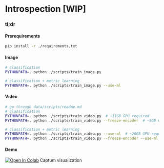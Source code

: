 # Introspection [WIP]

### tl;dr

#### Prerequirements
```bash
pip install -r ./requirements.txt
```

#### Image
```bash
# classification
PYTHONPATH=. python ./scripts/train_image.py

# classification + metric learning
PYTHONPATH=. python ./scripts/train_image.py --use-ml
```

#### Video
```bash
# go through data/scripts/readme.md
# classification
PYTHONPATH=. python ./scripts/train_video.py  # ~11GB GPU required
PYTHONPATH=. python ./scripts/train_video.py --freeze-encoder  # ~5GB GPU required

# classification + metric learning
PYTHONPATH=. python ./scripts/train_video.py --use-ml  # ~20GB GPU required
PYTHONPATH=. python ./scripts/train_video.py --freeze-encoder --use-ml  # ~15GB GPU required
```

#### Demo

[![Open In Colab](https://colab.research.google.com/assets/colab-badge.svg)](https://colab.research.google.com/drive/1RE-592Tp4xjAOaxrMOI8EdmjzWEOxPOI?usp=sharing) Captum visualization